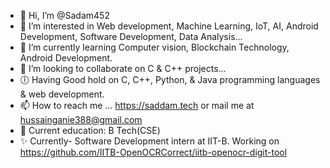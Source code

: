 - 👋 Hi, I’m @Sadam452
- 👀 I’m interested in Web development, Machine Learning, IoT, AI, Android Development, Software Development, Data Analysis...
- 🌱 I’m currently learning Computer vision, Blockchain Technology, Android Development.
- 💞️ I’m looking to collaborate on C & C++ projects...
- 🕕 Having Good hold on C, C++, Python, & Java programming languages & web development.
- 📫 How to reach me ... https://saddam.tech or mail me at hussainganie388@gmail.com
- 🙌 Current education: B Tech(CSE)
- ✨ Currently- Software Development intern at IIT-B. Working on https://github.com/IITB-OpenOCRCorrect/iitb-openocr-digit-tool
<!---
Sadam452/Sadam452 is a ✨ special ✨ repository because its `README.md` (this file) appears on your GitHub profile.
You can click the Preview link to take a look at your changes.
--->
